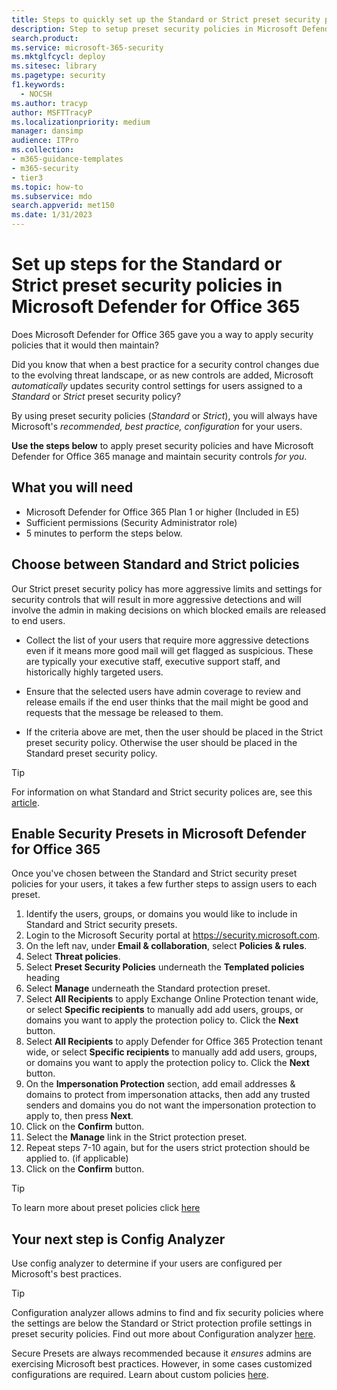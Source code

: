 ```yaml
---
title: Steps to quickly set up the Standard or Strict preset security policies for Microsoft Defender for Office 365
description: Step to setup preset security policies in Microsoft Defender for Office 365 so you have the security recommended by the product. Preset policies set a security profile of either *Standard* or *Strict*. Set these and Microsoft Defender for Office 365 will manage and maintain these security controls for you.
search.product:
ms.service: microsoft-365-security
ms.mktglfcycl: deploy
ms.sitesec: library
ms.pagetype: security
f1.keywords:
  - NOCSH
ms.author: tracyp
author: MSFTTracyP
ms.localizationpriority: medium
manager: dansimp
audience: ITPro
ms.collection:
- m365-guidance-templates
- m365-security
- tier3
ms.topic: how-to
ms.subservice: mdo
search.appverid: met150
ms.date: 1/31/2023
---
```


# Set up steps for the Standard or Strict preset security policies in Microsoft Defender for Office 365

Does Microsoft Defender for Office 365 gave you a way to apply security policies that it would then maintain?

Did you know that when a best practice for a security control changes due to the evolving threat landscape, or as new controls are added, Microsoft *automatically* updates security control settings for users assigned to a *Standard* or *Strict* preset security policy?

By using preset security policies (*Standard* or *Strict*), you will always have Microsoft's *recommended, best practice, configuration* for your users.

**Use the steps below** to apply preset security policies and have Microsoft Defender for Office 365 manage and maintain security controls *for you*.

## What you will need

- Microsoft Defender for Office 365 Plan 1 or higher (Included in E5)
- Sufficient permissions (Security Administrator role)
- 5 minutes to perform the steps below.

## Choose between Standard and Strict policies

Our Strict preset security policy has more aggressive limits and settings for security controls that will result in more aggressive detections and will involve the admin in making decisions on which blocked emails are released to end users.

- Collect the list of your users that require more aggressive detections even if it means more good mail will get flagged as suspicious. These are typically your executive staff, executive support staff, and historically highly targeted users.

- Ensure that the selected users have admin coverage to review and release emails if the end user thinks that the mail might be good and requests that the message be released to them.

- If the criteria above are met, then the user should be placed in the Strict preset security policy. Otherwise the user should be placed in the Standard preset security policy.

> [!TIP]
> For information on what Standard and Strict security polices are, see this [article](../../office-365-security/recommended-settings-for-eop-and-office365.md).

## Enable Security Presets in Microsoft Defender for Office 365

Once you've chosen between the Standard and Strict security preset policies for your users, it takes a few further steps to assign users to each preset.

1. Identify the users, groups, or domains you would like to include in Standard and Strict security presets.
1. Login to the Microsoft Security portal at <https://security.microsoft.com>.
1. On the left nav, under **Email & collaboration**, select **Policies & rules**.
1. Select **Threat policies**.
1. Select **Preset Security Policies** underneath the **Templated policies** heading
1. Select **Manage** underneath the Standard protection preset.
1. Select **All Recipients** to apply Exchange Online Protection tenant wide, or select **Specific recipients** to manually add add users, groups, or domains you want to apply the protection policy to. Click the **Next** button.
1. Select **All Recipients** to apply Defender for Office 365 Protection tenant wide, or select **Specific recipients** to manually add add users, groups, or domains you want to apply the protection policy to. Click the **Next** button.
1. On the **Impersonation Protection** section, add email addresses & domains to protect from impersonation attacks, then add any trusted senders and domains you do not want the impersonation protection to apply to, then press **Next**.
1. Click on the **Confirm** button.
1. Select the **Manage** link in the Strict protection preset.
1. Repeat steps 7-10 again, but for the users strict protection should be applied to. (if applicable)
1. Click on the **Confirm** button.

> [!TIP]
> To learn more about preset policies click [here](../../office-365-security/preset-security-policies.md)

## Your next step is Config Analyzer

Use config analyzer to determine if your users are configured per Microsoft's best practices.

> [!TIP]
> Configuration analyzer allows admins to find and fix security policies where the settings are below the Standard or Strict protection profile settings in preset security policies. Find out more about Configuration analyzer [here](../../office-365-security/configuration-analyzer-for-security-policies.md).

Secure Presets are always recommended because it *ensures* admins are exercising Microsoft best practices. However, in some cases customized configurations are required. Learn about custom policies [here](../../office-365-security/tenant-wide-setup-for-increased-security.md).

